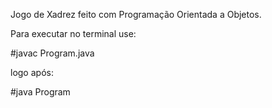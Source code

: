 Jogo de Xadrez feito com Programação Orientada a Objetos.


Para executar no terminal use:

  #javac Program.java

logo após:

 #java Program
